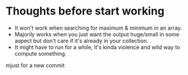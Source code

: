 # Thoughts before start working
- It won't work when searching for maximum & minimum in an array.  
- Majorily works when you just want the output huge/small in some aspect but don't care if it's already in your collection.  
- It might have to run for a while, it's kinda violence and wild way to compute something.



mjust for a new commit
